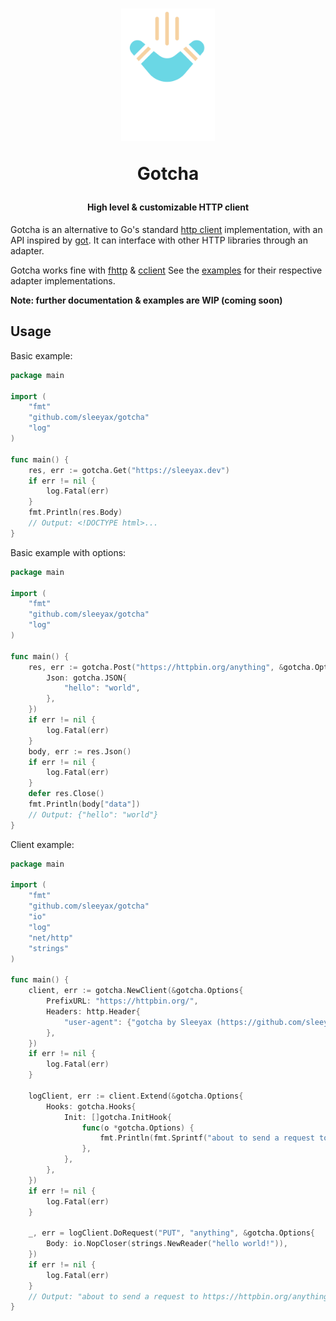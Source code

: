 <h1 align="center">
  <img width="150" src="docs/assets/logo.svg" />
  <p>Gotcha</p>
</h1>

<h4 align="center">High level & customizable HTTP client</h4>

Gotcha is an alternative to Go's standard [http client](https://golang.org/src/net/http/client.go) implementation, 
with an API inspired by [got](https://github.com/sindresorhus/got).
It can interface with other HTTP libraries through an adapter.

Gotcha works fine with [fhttp](https://github.com/zMrKrabz/fhttp) & [cclient](https://github.com/x04/cclient)
See the [examples](examples) for their respective adapter implementations. 

**Note: further documentation & examples are WIP (coming soon)**

## Usage
Basic example:
```go
package main

import (
	"fmt"
	"github.com/sleeyax/gotcha"
	"log"
)

func main() {
	res, err := gotcha.Get("https://sleeyax.dev")
	if err != nil {
		log.Fatal(err)
	}
	fmt.Println(res.Body)
	// Output: <!DOCTYPE html>...
}
```
Basic example with options:
```go
package main

import (
	"fmt"
	"github.com/sleeyax/gotcha"
	"log"
)

func main() {
	res, err := gotcha.Post("https://httpbin.org/anything", &gotcha.Options{
		Json: gotcha.JSON{
			"hello": "world",
		},
	})
	if err != nil {
		log.Fatal(err)
	}
	body, err := res.Json()
	if err != nil {
		log.Fatal(err)
	}
	defer res.Close()
    fmt.Println(body["data"])
	// Output: {"hello": "world"}
}
```
Client example:

```go
package main

import (
	"fmt"
	"github.com/sleeyax/gotcha"
	"io"
	"log"
	"net/http"
	"strings"
)

func main() {
	client, err := gotcha.NewClient(&gotcha.Options{
		PrefixURL: "https://httpbin.org/",
		Headers: http.Header{
			"user-agent": {"gotcha by Sleeyax (https://github.com/sleeyax/gotcha)"},
		},
	})
	if err != nil {
		log.Fatal(err)
	}

	logClient, err := client.Extend(&gotcha.Options{
		Hooks: gotcha.Hooks{
			Init: []gotcha.InitHook{
				func(o *gotcha.Options) {
					fmt.Println(fmt.Sprintf("about to send a request to %s with method %s", o.FullUrl.String(), o.Method))
				},
			},
		},
	})
	if err != nil {
		log.Fatal(err)
	}

	_, err = logClient.DoRequest("PUT", "anything", &gotcha.Options{
		Body: io.NopCloser(strings.NewReader("hello world!")),
	})
	if err != nil {
		log.Fatal(err)
	}
	// Output: "about to send a request to https://httpbin.org/anything with method PUT"
}
```
